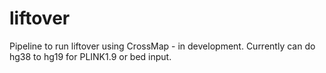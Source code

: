 # liftover
Pipeline to run liftover using CrossMap - in development. Currently can do hg38 to hg19 for PLINK1.9 or bed input.
